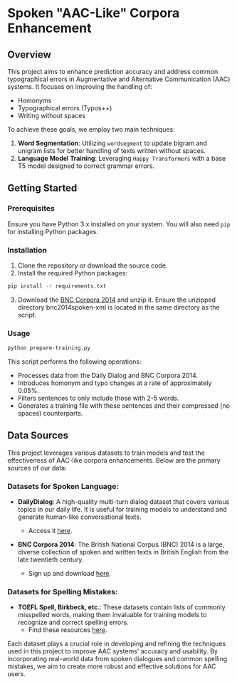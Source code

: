 # Spoken "AAC-Like" Corpora Enhancement

## Overview

This project aims to enhance prediction accuracy and address common typographical errors in Augmentative and Alternative Communication (AAC) systems. It focuses on improving the handling of:
- Homonyms
- Typographical errors (Typos++)
- Writing without spaces

To achieve these goals, we employ two main techniques:
1. **Word Segmentation**: Utilizing `wordsegment` to update bigram and unigram lists for better handling of texts written without spaces.
2. **Language Model Training**: Leveraging `Happy Transformers` with a base T5 model designed to correct grammar errors.

## Getting Started

### Prerequisites

Ensure you have Python 3.x installed on your system. You will also need `pip` for installing Python packages.

### Installation

1. Clone the repository or download the source code.
2. Install the required Python packages:

```bash
pip install -r requirements.txt
```

3. Download the [BNC Corpora 2014](http://corpora.lancs.ac.uk/bnc2014/signup.php) and unzip it. Ensure the unzipped directory bnc2014spoken-xml is located in the same directory as the script.

### Usage

```python
python prepare-training.py
```

This script performs the following operations:

- Processes data from the Daily Dialog and BNC Corpora 2014.
- Introduces homonym and typo changes at a rate of approximately 0.05%.
- Filters sentences to only include those with 2-5 words.
- Generates a training file with these sentences and their compressed (no spaces) counterparts.


## Data Sources

This project leverages various datasets to train models and test the effectiveness of AAC-like corpora enhancements. Below are the primary sources of our data:

### Datasets for Spoken Language:

- **DailyDialog**: A high-quality multi-turn dialog dataset that covers various topics in our daily life. It is useful for training models to understand and generate human-like conversational texts.
  - Access it [here](https://aclanthology.org/I17-1099/).

- **BNC Corpora 2014**: The British National Corpus (BNC) 2014 is a large, diverse collection of spoken and written texts in British English from the late twentieth century.
  - Sign up and download [here](http://corpora.lancs.ac.uk/bnc2014/signup.php).

### Datasets for Spelling Mistakes:

- **TOEFL Spell, Birkbeck, etc.**: These datasets contain lists of commonly misspelled words, making them invaluable for training models to recognize and correct spelling errors.
  - Find these resources [here](https://www.dcs.bbk.ac.uk/~ROGER/corpora.html).

Each dataset plays a crucial role in developing and refining the techniques used in this project to improve AAC systems' accuracy and usability. By incorporating real-world data from spoken dialogues and common spelling mistakes, we aim to create more robust and effective solutions for AAC users.
